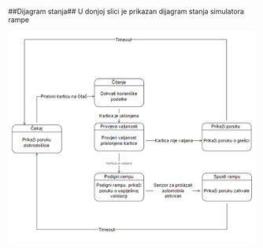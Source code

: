 ##Dijagram stanja##
U donjoj slici je prikazan dijagram stanja simulatora rampe

![Alt text](slike/dijagram_stanja.png/)
